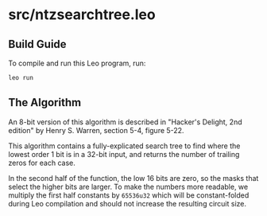 # src/ntzsearchtree.leo

## Build Guide

To compile and run this Leo program, run:
```bash
leo run
```

## The Algorithm

An 8-bit version of this algorithm is described in "Hacker's Delight, 2nd
edition" by Henry S. Warren, section 5-4, figure 5-22.

This algorithm contains a fully-explicated search tree to find where the lowest
order 1 bit is in a 32-bit input, and returns the number of trailing zeros for
each case.

In the second half of the function, the low 16 bits are zero, so the masks that
select the higher bits are larger.  To make the numbers more readable, we
multiply the first half constants by `65536u32` which will be constant-folded
during Leo compilation and should not increase the resulting circuit size.
